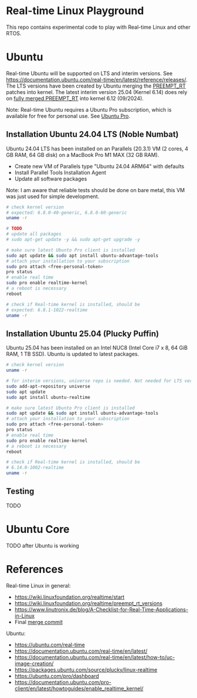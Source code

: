 # Real-time Linux Playground

This repo contains experimental code to play with Real-time Linux and other RTOS.

# Ubuntu

Real-time Ubuntu will be supported on LTS and interim versions. See <https://documentation.ubuntu.com/real-time/en/latest/reference/releases/>.
The LTS versions have been created by Ubuntu merging the [PREEMPT_RT](https://wiki.linuxfoundation.org/realtime/documentation/technical_details/start) patches into kernel. The latest interim version 25.04 (Kernel 6.14) does rely on [fully merged PREEMPT_RT](https://git.kernel.org/pub/scm/linux/kernel/git/torvalds/linux.git/commit/?id=baeb9a7d8b60b021d907127509c44507539c15e5) into kernel 6.12 (09/2024).

Note: Real-time Ubuntu requires a Ubuntu Pro subscription, which is available for free for personal use. See [Ubuntu Pro](https://ubuntu.com/pro).

## Installation Ubuntu 24.04 LTS (Noble Numbat)

Ubuntu 24.04 LTS has been installed on an Parallels (20.3.1) VM (2 cores, 4 GB RAM, 64 GB disk) on a MacBook Pro M1 MAX (32 GB RAM).

* Create new VM of Parallels type "Ubuntu 24.04 ARM64" with defaults
* Install Parallel Tools Installation Agent
* Update all software packages

Note: I am aware that reliable tests should be done on bare metal, this VM was just used for simple development.

```bash
# check kernel version
# expected: 6.8.0-40-generic, 6.8.0-60-generic
uname -r

# TODO
# update all packages
# sudo apt-get update -y && sudo apt-get upgrade -y

# make sure latest Ubunto Pro client is installed
sudo apt update && sudo apt install ubuntu-advantage-tools
# attach your installation to your subscription
sudo pro attach <free-personal-token>
pro status
# enable real time
sudo pro enable realtime-kernel
# a reboot is necessary
reboot

# check if Real-time kernel is installed, should be
# expected: 6.8.1-1022-realtime
uname -r
```

## Installation Ubuntu 25.04 (Plucky Puffin)

Ubuntu 25.04 has been installed on an Intel NUC8 (Intel Core i7 x 8, 64 GiB RAM, 1 TB SSD).
Ubuntu is updated to latest packages.

```bash
# check kernel version
uname -r

# for interim versions, universe repo is needed. Not needed for LTS versions
sudo add-apt-repository universe
sudo apt update
sudo apt install ubuntu-realtime

# make sure latest Ubunto Pro client is installed
sudo apt update && sudo apt install ubuntu-advantage-tools
# attach your installation to your subscription
sudo pro attach <free-personal-token>
pro status
# enable real time
sudo pro enable realtime-kernel
# a reboot is necessary
reboot

# check if Real-time kernel is installed, should be
# 6.14.0-1002-realtime
uname -r
```

## Testing

TODO

# Ubuntu Core 

TODO after Ubuntu is working

# References

Real-time Linux in general:

* <https://wiki.linuxfoundation.org/realtime/start>
* <https://wiki.linuxfoundation.org/realtime/preempt_rt_versions>
* <https://www.linutronix.de/blog/A-Checklist-for-Real-Time-Applications-in-Linux>
* Final [merge commit](https://git.kernel.org/pub/scm/linux/kernel/git/torvalds/linux.git/commit/?id=baeb9a7d8b60b021d907127509c44507539c15e5)

Ubuntu:

* <https://ubuntu.com/real-time>
* <https://documentation.ubuntu.com/real-time/en/latest/>
* <https://documentation.ubuntu.com/real-time/en/latest/how-to/uc-image-creation/>
* <https://packages.ubuntu.com/source/plucky/linux-realtime>
* <https://ubuntu.com/pro/dashboard>
* <https://documentation.ubuntu.com/pro-client/en/latest/howtoguides/enable_realtime_kernel/>
